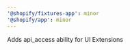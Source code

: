 ```yaml
---
'@shopify/fixtures-app': minor
'@shopify/app': minor
---
```


Adds api_access ability for UI Extensions

